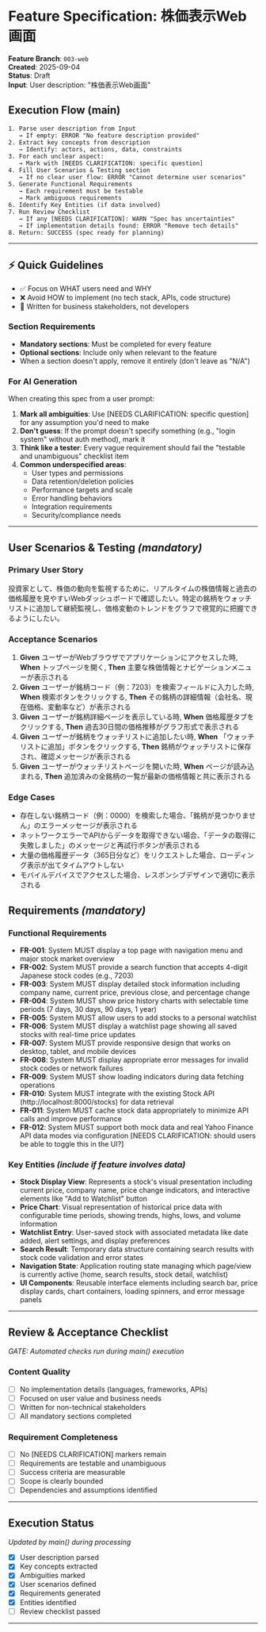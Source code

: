 # Feature Specification: 株価表示Web画面

**Feature Branch**: `003-web`  
**Created**: 2025-09-04  
**Status**: Draft  
**Input**: User description: "株価表示Web画面"

## Execution Flow (main)
```
1. Parse user description from Input
   → If empty: ERROR "No feature description provided"
2. Extract key concepts from description
   → Identify: actors, actions, data, constraints
3. For each unclear aspect:
   → Mark with [NEEDS CLARIFICATION: specific question]
4. Fill User Scenarios & Testing section
   → If no clear user flow: ERROR "Cannot determine user scenarios"
5. Generate Functional Requirements
   → Each requirement must be testable
   → Mark ambiguous requirements
6. Identify Key Entities (if data involved)
7. Run Review Checklist
   → If any [NEEDS CLARIFICATION]: WARN "Spec has uncertainties"
   → If implementation details found: ERROR "Remove tech details"
8. Return: SUCCESS (spec ready for planning)
```

---

## ⚡ Quick Guidelines
- ✅ Focus on WHAT users need and WHY
- ❌ Avoid HOW to implement (no tech stack, APIs, code structure)
- 👥 Written for business stakeholders, not developers

### Section Requirements
- **Mandatory sections**: Must be completed for every feature
- **Optional sections**: Include only when relevant to the feature
- When a section doesn't apply, remove it entirely (don't leave as "N/A")

### For AI Generation
When creating this spec from a user prompt:
1. **Mark all ambiguities**: Use [NEEDS CLARIFICATION: specific question] for any assumption you'd need to make
2. **Don't guess**: If the prompt doesn't specify something (e.g., "login system" without auth method), mark it
3. **Think like a tester**: Every vague requirement should fail the "testable and unambiguous" checklist item
4. **Common underspecified areas**:
   - User types and permissions
   - Data retention/deletion policies  
   - Performance targets and scale
   - Error handling behaviors
   - Integration requirements
   - Security/compliance needs

---

## User Scenarios & Testing *(mandatory)*

### Primary User Story
投資家として、株価の動向を監視するために、リアルタイムの株価情報と過去の価格履歴を見やすいWebダッシュボードで確認したい。特定の銘柄をウォッチリストに追加して継続監視し、価格変動のトレンドをグラフで視覚的に把握できるようにしたい。

### Acceptance Scenarios
1. **Given** ユーザーがWebブラウザでアプリケーションにアクセスした時, **When** トップページを開く, **Then** 主要な株価情報とナビゲーションメニューが表示される
2. **Given** ユーザーが銘柄コード（例：7203）を検索フィールドに入力した時, **When** 検索ボタンをクリックする, **Then** その銘柄の詳細情報（会社名、現在価格、変動率など）が表示される
3. **Given** ユーザーが銘柄詳細ページを表示している時, **When** 価格履歴タブをクリックする, **Then** 過去30日間の価格推移がグラフ形式で表示される
4. **Given** ユーザーが銘柄をウォッチリストに追加したい時, **When** 「ウォッチリストに追加」ボタンをクリックする, **Then** 銘柄がウォッチリストに保存され、確認メッセージが表示される
5. **Given** ユーザーがウォッチリストページを開いた時, **When** ページが読み込まれる, **Then** 追加済みの全銘柄の一覧が最新の価格情報と共に表示される

### Edge Cases
- 存在しない銘柄コード（例：0000）を検索した場合、「銘柄が見つかりません」のエラーメッセージが表示される
- ネットワークエラーでAPIからデータを取得できない場合、「データの取得に失敗しました」のメッセージと再試行ボタンが表示される
- 大量の価格履歴データ（365日分など）をリクエストした場合、ローディング表示が出てタイムアウトしない
- モバイルデバイスでアクセスした場合、レスポンシブデザインで適切に表示される

## Requirements *(mandatory)*

### Functional Requirements
- **FR-001**: System MUST display a top page with navigation menu and major stock market overview
- **FR-002**: System MUST provide a search function that accepts 4-digit Japanese stock codes (e.g., 7203)
- **FR-003**: System MUST display detailed stock information including company name, current price, previous close, and percentage change
- **FR-004**: System MUST show price history charts with selectable time periods (7 days, 30 days, 90 days, 1 year)
- **FR-005**: System MUST allow users to add stocks to a personal watchlist
- **FR-006**: System MUST display a watchlist page showing all saved stocks with real-time price updates
- **FR-007**: System MUST provide responsive design that works on desktop, tablet, and mobile devices
- **FR-008**: System MUST display appropriate error messages for invalid stock codes or network failures
- **FR-009**: System MUST show loading indicators during data fetching operations
- **FR-010**: System MUST integrate with the existing Stock API (http://localhost:8000/stocks) for data retrieval
- **FR-011**: System MUST cache stock data appropriately to minimize API calls and improve performance
- **FR-012**: System MUST support both mock data and real Yahoo Finance API data modes via configuration [NEEDS CLARIFICATION: should users be able to toggle this in the UI?]

### Key Entities *(include if feature involves data)*
- **Stock Display View**: Represents a stock's visual presentation including current price, company name, price change indicators, and interactive elements like "Add to Watchlist" button
- **Price Chart**: Visual representation of historical price data with configurable time periods, showing trends, highs, lows, and volume information
- **Watchlist Entry**: User-saved stock with associated metadata like date added, alert settings, and display preferences
- **Search Result**: Temporary data structure containing search results with stock code validation and error states
- **Navigation State**: Application routing state managing which page/view is currently active (home, search results, stock detail, watchlist)
- **UI Components**: Reusable interface elements including search bar, price display cards, chart containers, loading spinners, and error message panels

---

## Review & Acceptance Checklist
*GATE: Automated checks run during main() execution*

### Content Quality
- [ ] No implementation details (languages, frameworks, APIs)
- [ ] Focused on user value and business needs
- [ ] Written for non-technical stakeholders
- [ ] All mandatory sections completed

### Requirement Completeness
- [ ] No [NEEDS CLARIFICATION] markers remain
- [ ] Requirements are testable and unambiguous  
- [ ] Success criteria are measurable
- [ ] Scope is clearly bounded
- [ ] Dependencies and assumptions identified

---

## Execution Status
*Updated by main() during processing*

- [x] User description parsed
- [x] Key concepts extracted
- [x] Ambiguities marked
- [x] User scenarios defined
- [x] Requirements generated
- [x] Entities identified
- [ ] Review checklist passed

---
